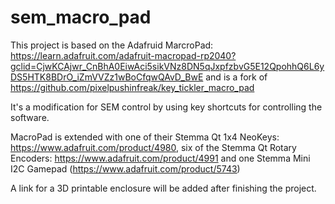 # sem_macro_pad
This project is based on the Adafruid MarcroPad: https://learn.adafruit.com/adafruit-macropad-rp2040?gclid=CjwKCAjwr_CnBhA0EiwAci5sikVNz8DN5qJxpfzbvG5E12QpohhQ6L6yDS5HTK8BDrO_iZmVVZz1wBoCfqwQAvD_BwE and is a fork of https://github.com/pixelpushinfreak/key_tickler_macro_pad

It's a modification for SEM control by using key shortcuts for controlling the software.

MacroPad is extended with one of their Stemma Qt 1x4 NeoKeys: https://www.adafruit.com/product/4980, six of the Stemma Qt Rotary Encoders: https://www.adafruit.com/product/4991 and one Stemma Mini I2C Gamepad (https://www.adafruit.com/product/5743)

A link for a 3D printable enclosure will be added after finishing the project.